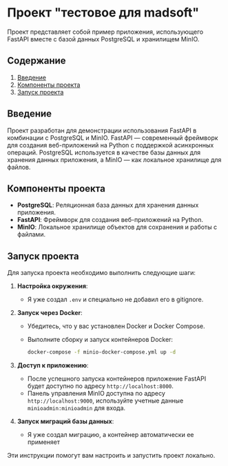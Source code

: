 # Проект "тестовое для madsoft"

Проект представляет собой пример приложения, использующего FastAPI вместе с базой данных PostgreSQL и хранилищем MinIO.

## Содержание

1. [Введение](#введение)
2. [Компоненты проекта](#компоненты-проекта)
3. [Запуск проекта](#запуск-проекта)

## Введение

Проект разработан для демонстрации использования FastAPI в комбинации с PostgreSQL и MinIO. FastAPI — современный фреймворк для создания веб-приложений на Python с поддержкой асинхронных операций. PostgreSQL используется в качестве базы данных для хранения данных приложения, а MinIO — как локальное хранилище для файлов.

## Компоненты проекта

- **PostgreSQL**: Реляционная база данных для хранения данных приложения.
- **FastAPI**: Фреймворк для создания веб-приложений на Python.
- **MinIO**: Локальное хранилище объектов для сохранения и работы с файлами.

## Запуск проекта

Для запуска проекта необходимо выполнить следующие шаги:

1. **Настройка окружения**:
   - Я уже создал  `.env` и специально не добавил его в gitignore.

2. **Запуск через Docker**:
   - Убедитесь, что у вас установлен Docker и Docker Compose.
   - Выполните сборку и запуск контейнеров Docker:

     ```bash
     docker-compose -f minio-docker-compose.yml up -d
     ```

3. **Доступ к приложению**:
   - После успешного запуска контейнеров приложение FastAPI будет доступно по адресу `http://localhost:8000`.
   - Панель управления MinIO доступна по адресу `http://localhost:9000`, используйте учетные данные `minioadmin:minioadmin` для входа.

4. **Запуск миграций базы данных**:
   - Я уже создал миграцию, а контейнер автоматически ее применяет


Эти инструкции помогут вам настроить и запустить проект локально.

